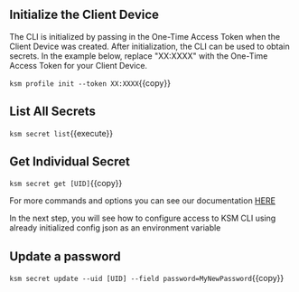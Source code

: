 
## Initialize the Client Device

The CLI is initialized by passing in the One-Time Access Token when the Client Device was created. 
After initialization, the CLI can be used to obtain secrets.  In the example below, replace "XX:XXXX"
with the One-Time Access Token for your Client Device.

`ksm profile init --token XX:XXXX`{{copy}}

## List All Secrets

`ksm secret list`{{execute}}

## Get Individual Secret

`ksm secret get [UID]`{{copy}}

For more commands and options you can see our documentation [HERE](https://docs.keeper.io/secrets-manager/secrets-manager/secrets-manager-command-line-interface)

In the next step, you will see how to configure access to KSM CLI using already initialized config json as an environment variable

## Update a password

`ksm secret update --uid [UID] --field password=MyNewPassword`{{copy}}
